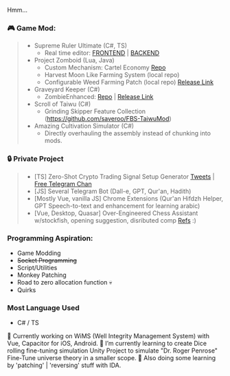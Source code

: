 Hmm...

### 🎮 **Game Mod:**

>  - Supreme Ruler Ultimate (C#, TS)
>    - Real time editor: [FRONTEND](https://github.com/saveroo/sr-framework) | [BACKEND](https://github.com/saveroo/sr-framework-api)
>  - Project Zomboid (Lua, Java)
>    - Custom Mechanism: Cartel Economy [Repo](https://github.com/saveroo/PZ-ZHCartelEconomy)
>    - Harvest Moon Like Farming System (local repo) 
>    - Configurable Weed Farming Patch (local repo) [Release Link](https://steamcommunity.com/sharedfiles/filedetails/?id=2866186127)
>  - Graveyard Keeper (C#)
>    - ZombieEnhanced: [Repo](https://github.com/saveroo/ZombieEnhanced) | [Release Link](https://www.nexusmods.com/graveyardkeeper/mods/24)
>  - Scroll of Taiwu (C#)
>    - Grinding Skipper Feature Collection (https://github.com/saveroo/FBS-TaiwuMod)
>  - Amazing Cultivation Simulator (C#)
>    - Directly overhauling the assembly instead of chunking into mods.
 
### 🔒 Private Project
>  - [TS] Zero-Shot Crypto Trading Signal Setup Generator [Tweets](https://twitter.com/SurgaSavero/status/1668197921811202048) | [Free Telegram Chan](https://t.me/CryptoBoltSignal)
>  - [JS] Several Telegram Bot (Dall-e, GPT, Qur'an, Hadith)
>  - [Mostly Vue, vanilla JS] Chrome Extensions (Qur'an Hifdzh Helper, GPT Speech-to-text and enhancement for learning arabic)
>  - [Vue, Desktop, Quasar] Over-Engineered Chess Assistant w/stockfish, opening suggestion, disributed comp [Refs](https://markus.oberlehner.net/blog/distributed-vue-applications-loading-components-via-http/)  :)

### Programming Aspiration:
- Game Modding
- <del>Socket Programming</del>
- Script/Utilities
- Monkey Patching
- Road to zero allocation function 💀
- Quirks

### Most Language Used
- C# / TS

🔭 Currently working on WiMS (Well Integrity Management System) with Vue, Capacitor for iOS, Android.
🔭 I’m currently learning to create Dice rolling fine-tuning simulation Unity Project to simulate "Dr. Roger Penrose" Fine-Tune universe theory in a smaller scope.
🔭 Also doing some learning by 'patching' | 'reversing' stuff with IDA.

<!--
[![Savero's github stats](https://github-readme-stats.vercel.app/api?username=saveroo)](https://github.com/anuraghazra/github-readme-stats)
**saveroo/saveroo** is a ✨ _special_ ✨ repository because its `README.md` (this file) appears on your GitHub profile.

Here are some ideas to get you started:

- 🔭 I’m currently working on ...
- 🌱 I’m currently learning ...
- 👯 I’m looking to collaborate on ...
- 🤔 I’m looking for help with ...
- 💬 Ask me about ...
- 📫 How to reach me: ...
- 😄 Pronouns: ...
- ⚡ Fun fact: ...
-->
